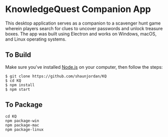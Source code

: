 # KnowledgeQuest Companion App


This desktop application serves as a companion to a scavenger hunt game wherein players search for clues to uncover passwords and unlock treasure boxes.
The app was built using Electron and works on Windows, macOS, and Linux operating systems.

## To Build

Make sure you've installed [Node.js](https://nodejs.org/en/) on your computer, then follow the steps:

```
$ git clone https://github.com/shaunjordan/KQ
$ cd KQ
$ npm install
$ npm start
```
## To Package

```
cd KQ
npm package-win
npm package-mac
npm package-linux
```
